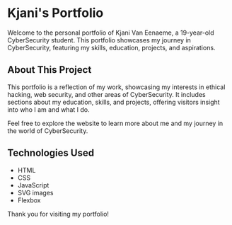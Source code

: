 # Kjani's Portfolio

Welcome to the personal portfolio of Kjani Van Eenaeme, a 19-year-old CyberSecurity student. This portfolio showcases my journey in CyberSecurity, featuring my skills, education, projects, and aspirations.

## About This Project

This portfolio is a reflection of my work, showcasing my interests in ethical hacking, web security, and other areas of CyberSecurity. It includes sections about my education, skills, and projects, offering visitors insight into who I am and what I do.

Feel free to explore the website to learn more about me and my journey in the world of CyberSecurity.

## Technologies Used
- HTML
- CSS
- JavaScript
- SVG images
- Flexbox

Thank you for visiting my portfolio!
